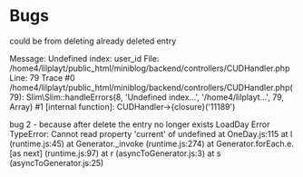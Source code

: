 # Bugs

could be from deleting already deleted entry

Message: Undefined index: user_id
File: /home4/lilplayt/public_html/miniblog/backend/controllers/CUDHandler.php
Line: 79
Trace
#0 /home4/lilplayt/public_html/miniblog/backend/controllers/CUDHandler.php(79): Slim\Slim::handleErrors(8, 'Undefined index...', '/home4/lilplayt...', 79, Array)
#1 [internal function]: CUDHandler->{closure}('11189')

bug 2 - because after delete the entry no longer exists
LoadDay Error TypeError: Cannot read property 'current' of undefined
    at OneDay.js:115
    at l (runtime.js:45)
    at Generator._invoke (runtime.js:274)
    at Generator.forEach.e.<computed> [as next] (runtime.js:97)
    at r (asyncToGenerator.js:3)
    at s (asyncToGenerator.js:25)
